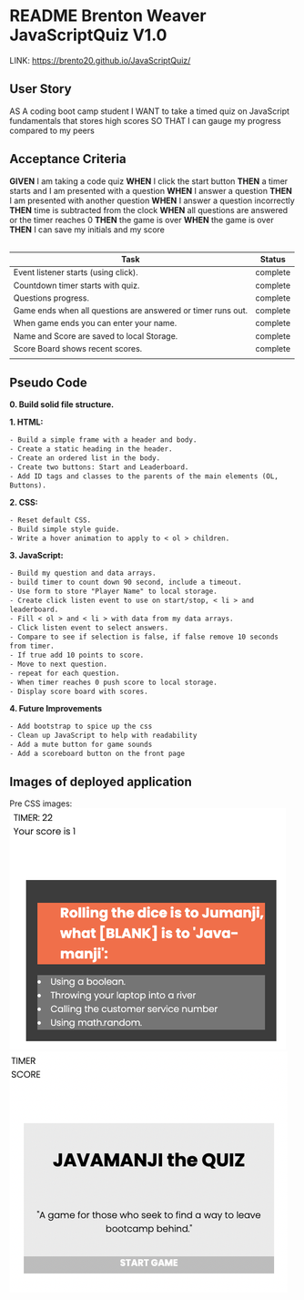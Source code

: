 # README Brenton Weaver JavaScriptQuiz V1.0

 LINK:  https://brento20.github.io/JavaScriptQuiz/

## **User Story**

AS A coding boot camp student I WANT to take a timed quiz on JavaScript fundamentals that stores high scores SO THAT I can gauge my progress compared to my peers

## **Acceptance Criteria**

**GIVEN** I am taking a code quiz
**WHEN** I click the start button 
**THEN** a timer starts and I am presented with a question
**WHEN** I answer a question 
**THEN** I am presented with another question 
**WHEN** I answer a question incorrectly 
**THEN** time is subtracted from the clock 
**WHEN** all questions are answered or the timer reaches 0 
**THEN** the game is over 
**WHEN** the game is over 
**THEN** I can save my initials and my score
<br>
<br>

|Task| Status |
|--|--|
|Event listener starts (using click). | complete |
|Countdown timer starts with quiz.| complete |
|Questions progress.| complete |
|Game ends when all questions are answered or timer runs out.| complete |
|When game ends you can enter your name.| complete |
|Name and Score are saved to local Storage.| complete |
|Score Board shows recent scores.| complete |
|||


## Pseudo Code

**0. Build solid file structure.**



**1. HTML:**

    - Build a simple frame with a header and body.
    - Create a static heading in the header.
    - Create an ordered list in the body.
    - Create two buttons: Start and Leaderboard.
    - Add ID tags and classes to the parents of the main elements (OL, Buttons).


**2. CSS:**

    - Reset default CSS.
    - Build simple style guide.
    - Write a hover animation to apply to < ol > children.


**3. JavaScript:**

    - Build my question and data arrays.
    - build timer to count down 90 second, include a timeout.
    - Use form to store "Player Name" to local storage.
    - Create click listen event to use on start/stop, < li > and leaderboard.
    - Fill < ol > and < li > with data from my data arrays.
    - Click listen event to select answers.
    - Compare to see if selection is false, if false remove 10 seconds from timer.
    - If true add 10 points to score.
    - Move to next question.    
    - repeat for each question.
    - When timer reaches 0 push score to local storage.
    - Display score board with scores.

**4. Future Improvements**

    - Add bootstrap to spice up the css
    - Clean up JavaScript to help with readability
    - Add a mute button for game sounds
    - Add a scoreboard button on the front page


## Images of deployed application

Pre CSS images: 
![ScreenShot](assets/readmeImgs/preCssQuiz.png)
![ScreenShot](assets/readmeImgs/preCssStart.png)